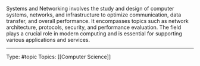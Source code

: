 Systems and Networking involves the study and design of computer systems, networks, and infrastructure to optimize communication, data transfer, and overall performance. It encompasses topics such as network architecture, protocols, security, and performance evaluation. The field plays a crucial role in modern computing and is essential for supporting various applications and services.
___
Type: #topic 
Topics: [[Computer Science]]

